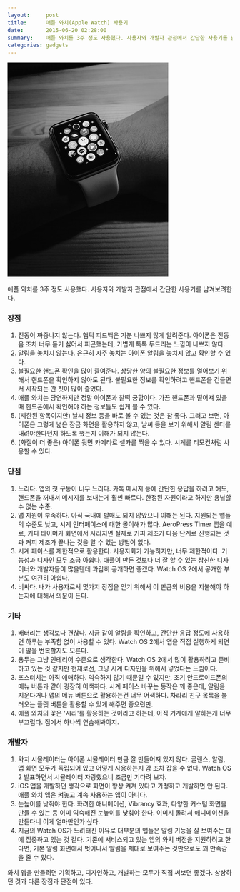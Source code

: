 ```yaml
---
layout:     post
title:      애플 와치(Apple Watch) 사용기
date:       2015-06-20 02:28:00
summary:    애플 와치를 3주 정도 사용했다. 사용자와 개발자 관점에서 간단한 사용기를 남겨보려한다.
categories: gadgets
---
```


![watch](https://raw.githubusercontent.com/sakim/sakim.github.com/master/images/2015-06-20-3-weeks-with-the-apple-watch.jpg)

애플 와치를 3주 정도 사용했다. 사용자와 개발자 관점에서 간단한 사용기를 남겨보려한다.

### 장점

1. 진동이 짜증나지 않는다. 햅틱 피드백은 기분 나쁘지 않게 알려준다. 아이폰은 진동음 조차 너무 듣기 싫어서 피곤했는데, 가볍게 톡톡 두드리는 느낌이 나쁘지 않다.
2. 알림을 놓치지 않는다. 은근히 자주 놓치는 아이폰 알림을 놓치지 않고 확인할 수 있다.
3. 불필요한 핸드폰 확인을 많이 줄여준다. 상당한 양의 불필요한 정보를 열어보기 위해서 핸드폰을 확인하지 않아도 된다. 불필요한 정보를 확인하려고 핸드폰을 건들면서 시작되는 딴 짓이 많이 줄었다.
4. 애플 와치는 당연하지만 정말 아이폰과 찰떡 궁합이다. 가끔 핸드폰과 떨어져 있을 때 핸드폰에서 확인해야 하는 정보들도 쉽게 볼 수 있다.
5. (제한된 항목이지만) 날씨 정보 등을 바로 볼 수 있는 것은 참 좋다. 그러고 보면, 아이폰은 그렇게 넓은 잠금 화면을 활용하지 않고, 날씨 등을 보기 위해서 알림 센터를 내려야한다던지 하도록 했는지 이해가 되지 않는다.
6. (화질이 더 좋은) 아이폰 뒷면 카메라로 셀카를 찍을 수 있다. 시계를 리모컨처럼 사용할 수 있다.

### 단점

 1. 느리다. 앱의 첫 구동이 너무 느리다. 카톡 메시지 등에 간단한 응답을 하려고 해도, 핸드폰을 꺼내서 메시지를 보내는게 훨씬 빠르다. 한정된 자원이라고 하지만 용납할 수 없는 수준.
 2. 앱 지원이 부족하다. 아직 국내에 발매도 되지 않았으니 이해는 된다. 지원되는 앱들의 수준도 낮고, 시계 인터페이스에 대한 몰이해가 많다. AeroPress Timer 앱을 예로, 커피 타이머가 화면에서 사라지면 실제로 커피 제조가 다음 단계로 진행되는 것과 커피 제조가 끝나는 것을 알 수 있는 방법이 없다.
 3. 시계 페이스를 제한적으로 활용한다. 사용자화가 가능하지만, 너무 제한적이다. 기능성과 디자인 모두 조금 아쉽다. 애플이 만든 것보다 더 잘 할 수 있는 참신한 디자이너와 개발자들이 많을텐데 과감히 공개하면 좋겠다. Watch OS 2에서 공개한 부분도 여전히 아쉽다.
 4. 비싸다. 내가 사용자로서 몇가지 장점을 얻기 위해서 이 만큼의 비용을 지불해야 하는지에 대해서 의문이 든다.

### 기타

1. 배터리는 생각보다 괜찮다. 지금 같이 알림을 확인하고, 간단한 응답 정도에 사용하면 하루는 부족함 없이 사용할 수 있다. Watch OS 2에서 앱을 직접 실행하게 되면 이 말을 번복할지도 모른다.
2. 용두는 그냥 인테리어 수준으로 생각한다. Watch OS 2에서 많이 활용하려고 준비하고 있는 것 같지만 현재로선, 그냥 시계 디자인을 위해서 넣었다는 느낌이다.
3. 포스터치는 아직 애매하다. 익숙하지 않기 때문일 수 있지만, 초기 안드로이드폰의 메뉴 버튼과 같이 굉장히 어색하다. 시계 페이스 바꾸는 동작은 꽤 좋은데, 알림을 지운다거나 앱의 메뉴 버튼으로 활용하는건 너무 어색하다. 차라리 친구 목록을 불러오는 플랫 버튼을 활용할 수 있게 해주면 좋으련만.
4. 애플 와치의 꽃은 '시리'를 활용하는 것이라고 하는데, 아직 기계에게 말하는게 너무 부끄럽다. 집에서 하나씩 연습해봐야지.

### 개발자

1. 와치 시뮬레이터는 아이폰 시뮬레이터 만큼 잘 만들어져 있지 않다. 글랜스, 알림, 앱 화면 모두가 독립되어 있고 어떻게 사용하는지 감 조차 잡을 수 없다. Watch OS 2 발표하면서 시뮬레이터 자랑했으니 조금만 기다려 보자.
2. iOS 앱을 개발하던 생각으로 화면이 항상 켜져 있다고 가정하고 개발하면 안 된다. 애플 와치 앱은 켜놓고 계속 사용하는 앱이 아니다.
3. 눈높이를 낮춰야 한다. 화려한 애니메이션, Vibrancy 효과, 다양한 커스텀 화면을 만들 수 있는 등 이미 익숙해진 눈높이를 낮춰야 한다. 이미지 돌려서 애니메이션을 만들다니 이게 얼마만인가 싶다.
4. 지금의 Watch OS가 느려터진 이유로 대부분의 앱들은 알림 기능을 잘 보여주는 데에 집중하고 있는 것 같다. 기존에 서비스되고 있는 앱의 와치 버전을 지원하려고 한다면, 기본 알림 화면에서 벗어나서 알림을 제대로 보여주는 것만으로도 꽤 만족감을 줄 수 있다.

와치 앱을 만들려면 기획하고, 디자인하고, 개발하는 모두가 직접 써보면 좋겠다. 상상하던 것과 다른 장점과 단점이 있다. 
